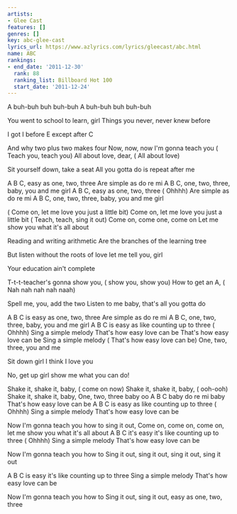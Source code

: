 ```yaml
---
artists:
- Glee Cast
features: []
genres: []
key: abc-glee-cast
lyrics_url: https://www.azlyrics.com/lyrics/gleecast/abc.html
name: ABC
rankings:
- end_date: '2011-12-30'
  rank: 88
  ranking_list: Billboard Hot 100
  start_date: '2011-12-24'
---
```


 A buh-buh buh buh-buh
 A buh-buh buh buh-buh


You went to school to learn, girl
Things you never, never knew before


I got I before E except after C


And why two plus two makes four
Now, now, now I'm gonna teach you ( Teach you, teach you)
All about love, dear, ( All about love)


Sit yourself down, take a seat
All you gotta do is repeat after me


A B C, easy as one, two, three
Are simple as do re mi
A B C, one, two, three, baby, you and me girl
A B C, easy as one, two, three ( Ohhhh)
Are simple as do re mi
A B C, one, two, three, baby, you and me girl


( Come on, let me love you just a little bit)
Come on, let me love you just a little bit
( Teach, teach, sing it out) Come on, come one, come on
Let me show you what it's all about


Reading and writing arithmetic
Are the branches of the learning tree


But listen without the roots of love let me tell you, girl


Your education ain't complete


T-t-t-teacher's gonna show you, ( show you, show you)
How to get an A, ( Nah nah nah nah naah)


Spell me, you, add the two
Listen to me baby, that's all you gotta do


A B C is easy as one, two, three
Are simple as do re mi
A B C, one, two, three, baby, you and me girl
A B C is easy as like counting up to three ( Ohhhh)
Sing a simple melody
That's how easy love can be
That's how easy love can be
Sing a simple melody ( That's how easy love can be)
One, two, three, you and me


Sit down girl I think I love you


No, get up girl show me what you can do!


Shake it, shake it, baby, ( come on now)
Shake it, shake it, baby, ( ooh-ooh)
Shake it, shake it, baby,
One, two, three baby oo
A B C baby
do re mi baby
That's how easy love can be
A B C is easy as like counting up to three ( Ohhhh)
Sing a simple melody
That's how easy love can be


Now I'm gonna teach you how to sing it out,
Come on, come on, come on, let me show you what it's all about
A B C it's easy it's like counting up to three ( Ohhhh)
Sing a simple melody
That's how easy love can be


Now I'm gonna teach you how to
Sing it out, sing it out, sing it out, sing it out


A B C is easy it's like counting up to three
Sing a simple melody
That's how easy love can be


Now I'm gonna teach you how to
Sing it out, sing it out, easy as one, two, three



